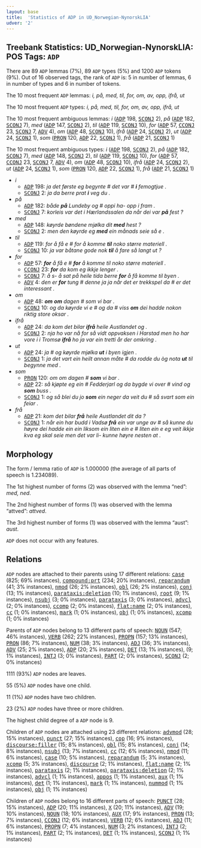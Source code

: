 ```yaml
---
layout: base
title:  'Statistics of ADP in UD_Norwegian-NynorskLIA'
udver: '2'
---
```


## Treebank Statistics: UD_Norwegian-NynorskLIA: POS Tags: `ADP`

There are 89 `ADP` lemmas (7%), 89 `ADP` types (5%) and 1200 `ADP` tokens (9%).
Out of 16 observed tags, the rank of `ADP` is: 5 in number of lemmas, 6 in number of types and 6 in number of tokens.

The 10 most frequent `ADP` lemmas: <em>i, på, med, til, for, om, av, opp, ifrå, ut</em>

The 10 most frequent `ADP` types:  <em>i, på, med, til, for, om, av, opp, ifrå, ut</em>

The 10 most frequent ambiguous lemmas: <em>i</em> (<tt><a href="no_nynorsklia-pos-ADP.html">ADP</a></tt> 198, <tt><a href="no_nynorsklia-pos-SCONJ.html">SCONJ</a></tt> 2), <em>på</em> (<tt><a href="no_nynorsklia-pos-ADP.html">ADP</a></tt> 182, <tt><a href="no_nynorsklia-pos-SCONJ.html">SCONJ</a></tt> 7), <em>med</em> (<tt><a href="no_nynorsklia-pos-ADP.html">ADP</a></tt> 147, <tt><a href="no_nynorsklia-pos-SCONJ.html">SCONJ</a></tt> 2), <em>til</em> (<tt><a href="no_nynorsklia-pos-ADP.html">ADP</a></tt> 119, <tt><a href="no_nynorsklia-pos-SCONJ.html">SCONJ</a></tt> 10), <em>for</em> (<tt><a href="no_nynorsklia-pos-ADP.html">ADP</a></tt> 57, <tt><a href="no_nynorsklia-pos-CCONJ.html">CCONJ</a></tt> 23, <tt><a href="no_nynorsklia-pos-SCONJ.html">SCONJ</a></tt> 7, <tt><a href="no_nynorsklia-pos-ADV.html">ADV</a></tt> 4), <em>om</em> (<tt><a href="no_nynorsklia-pos-ADP.html">ADP</a></tt> 48, <tt><a href="no_nynorsklia-pos-SCONJ.html">SCONJ</a></tt> 10), <em>ifrå</em> (<tt><a href="no_nynorsklia-pos-ADP.html">ADP</a></tt> 24, <tt><a href="no_nynorsklia-pos-SCONJ.html">SCONJ</a></tt> 2), <em>ut</em> (<tt><a href="no_nynorsklia-pos-ADP.html">ADP</a></tt> 24, <tt><a href="no_nynorsklia-pos-SCONJ.html">SCONJ</a></tt> 1), <em>som</em> (<tt><a href="no_nynorsklia-pos-PRON.html">PRON</a></tt> 120, <tt><a href="no_nynorsklia-pos-ADP.html">ADP</a></tt> 22, <tt><a href="no_nynorsklia-pos-SCONJ.html">SCONJ</a></tt> 1), <em>frå</em> (<tt><a href="no_nynorsklia-pos-ADP.html">ADP</a></tt> 21, <tt><a href="no_nynorsklia-pos-SCONJ.html">SCONJ</a></tt> 1)

The 10 most frequent ambiguous types:  <em>i</em> (<tt><a href="no_nynorsklia-pos-ADP.html">ADP</a></tt> 198, <tt><a href="no_nynorsklia-pos-SCONJ.html">SCONJ</a></tt> 2), <em>på</em> (<tt><a href="no_nynorsklia-pos-ADP.html">ADP</a></tt> 182, <tt><a href="no_nynorsklia-pos-SCONJ.html">SCONJ</a></tt> 7), <em>med</em> (<tt><a href="no_nynorsklia-pos-ADP.html">ADP</a></tt> 148, <tt><a href="no_nynorsklia-pos-SCONJ.html">SCONJ</a></tt> 2), <em>til</em> (<tt><a href="no_nynorsklia-pos-ADP.html">ADP</a></tt> 119, <tt><a href="no_nynorsklia-pos-SCONJ.html">SCONJ</a></tt> 10), <em>for</em> (<tt><a href="no_nynorsklia-pos-ADP.html">ADP</a></tt> 57, <tt><a href="no_nynorsklia-pos-CCONJ.html">CCONJ</a></tt> 23, <tt><a href="no_nynorsklia-pos-SCONJ.html">SCONJ</a></tt> 7, <tt><a href="no_nynorsklia-pos-ADV.html">ADV</a></tt> 4), <em>om</em> (<tt><a href="no_nynorsklia-pos-ADP.html">ADP</a></tt> 48, <tt><a href="no_nynorsklia-pos-SCONJ.html">SCONJ</a></tt> 10), <em>ifrå</em> (<tt><a href="no_nynorsklia-pos-ADP.html">ADP</a></tt> 24, <tt><a href="no_nynorsklia-pos-SCONJ.html">SCONJ</a></tt> 2), <em>ut</em> (<tt><a href="no_nynorsklia-pos-ADP.html">ADP</a></tt> 24, <tt><a href="no_nynorsklia-pos-SCONJ.html">SCONJ</a></tt> 1), <em>som</em> (<tt><a href="no_nynorsklia-pos-PRON.html">PRON</a></tt> 120, <tt><a href="no_nynorsklia-pos-ADP.html">ADP</a></tt> 22, <tt><a href="no_nynorsklia-pos-SCONJ.html">SCONJ</a></tt> 1), <em>frå</em> (<tt><a href="no_nynorsklia-pos-ADP.html">ADP</a></tt> 21, <tt><a href="no_nynorsklia-pos-SCONJ.html">SCONJ</a></tt> 1)


* <em>i</em>
  * <tt><a href="no_nynorsklia-pos-ADP.html">ADP</a></tt> 198: <em>ja det første eg begynte # det var # <b>i</b> femogtjue .</em>
  * <tt><a href="no_nynorsklia-pos-SCONJ.html">SCONJ</a></tt> 2: <em>ja da berre prat <b>i</b> veg du .</em>
* <em>på</em>
  * <tt><a href="no_nynorsklia-pos-ADP.html">ADP</a></tt> 182: <em>både <b>på</b> Lundeby og # oppi ha- opp i fram .</em>
  * <tt><a href="no_nynorsklia-pos-SCONJ.html">SCONJ</a></tt> 7: <em>korleis var det i Hærlandssalen da når dei var <b>på</b> fest ?</em>
* <em>med</em>
  * <tt><a href="no_nynorsklia-pos-ADP.html">ADP</a></tt> 148: <em>køyrde bøndene mjølka dit <b>med</b> hest ?</em>
  * <tt><a href="no_nynorsklia-pos-SCONJ.html">SCONJ</a></tt> 2: <em>men den køyrde eg <b>med</b> ein månads seie så e .</em>
* <em>til</em>
  * <tt><a href="no_nynorsklia-pos-ADP.html">ADP</a></tt> 119: <em>for å få e # for å komme <b>til</b> noko større materiell .</em>
  * <tt><a href="no_nynorsklia-pos-SCONJ.html">SCONJ</a></tt> 10: <em>ja var båtane gode nok <b>til</b> å fare så langt ut ?</em>
* <em>for</em>
  * <tt><a href="no_nynorsklia-pos-ADP.html">ADP</a></tt> 57: <em><b>for</b> å få e # <b>for</b> å komme til noko større materiell .</em>
  * <tt><a href="no_nynorsklia-pos-CCONJ.html">CCONJ</a></tt> 23: <em><b>for</b> da kom eg ikkje lenger .</em>
  * <tt><a href="no_nynorsklia-pos-SCONJ.html">SCONJ</a></tt> 7: <em>å s- å sat på heile tida berre <b>for</b> å få komme til byen .</em>
  * <tt><a href="no_nynorsklia-pos-ADV.html">ADV</a></tt> 4: <em>den er <b>for</b> tung # denne ja ja når det er trekkspel da # er det interessant .</em>
* <em>om</em>
  * <tt><a href="no_nynorsklia-pos-ADP.html">ADP</a></tt> 48: <em><b>om</b> <b>om</b> dagen # som vi bar .</em>
  * <tt><a href="no_nynorsklia-pos-SCONJ.html">SCONJ</a></tt> 10: <em>og da køyrde vi e # og da # viss <b>om</b> dei hadde nokon riktig store oksar .</em>
* <em>ifrå</em>
  * <tt><a href="no_nynorsklia-pos-ADP.html">ADP</a></tt> 24: <em>da kom det bilar <b>ifrå</b> heile Austlandet og .</em>
  * <tt><a href="no_nynorsklia-pos-SCONJ.html">SCONJ</a></tt> 2: <em>nja ho var nå for så vidt oppvaksen i Harstad men ho har vore i i Tromsø <b>ifrå</b> ho ja var ein tretti år der omkring .</em>
* <em>ut</em>
  * <tt><a href="no_nynorsklia-pos-ADP.html">ADP</a></tt> 24: <em>ja # og køyrde mjølka <b>ut</b> i byen igjen .</em>
  * <tt><a href="no_nynorsklia-pos-SCONJ.html">SCONJ</a></tt> 1: <em>ja det vart ein heilt annan måte # da rodde du òg nota <b>ut</b> til begynne med .</em>
* <em>som</em>
  * <tt><a href="no_nynorsklia-pos-PRON.html">PRON</a></tt> 120: <em>om om dagen # <b>som</b> vi bar .</em>
  * <tt><a href="no_nynorsklia-pos-ADP.html">ADP</a></tt> 22: <em>så kjøpte eg ein # Fedderjarl og da bygde vi over # vind og <b>som</b> buss .</em>
  * <tt><a href="no_nynorsklia-pos-SCONJ.html">SCONJ</a></tt> 1: <em>og så blei du jo <b>som</b> ein neger da veit du # så svart som ein feiar .</em>
* <em>frå</em>
  * <tt><a href="no_nynorsklia-pos-ADP.html">ADP</a></tt> 21: <em>kom det bilar <b>frå</b> heile Austlandet dit da ?</em>
  * <tt><a href="no_nynorsklia-pos-SCONJ.html">SCONJ</a></tt> 1: <em>når ein har budd i Vadsø <b>frå</b> ein var unge av # så kunne du høyre dei hadde ein ein liksom ein liten ein e # liten ein e eg veit ikkje kva eg skal seie men det var li- kunne høyre nesten at .</em>

## Morphology

The form / lemma ratio of `ADP` is 1.000000 (the average of all parts of speech is 1.234089).

The 1st highest number of forms (2) was observed with the lemma “ned”: <em>med, ned</em>.

The 2nd highest number of forms (1) was observed with the lemma “attved”: <em>attved</em>.

The 3rd highest number of forms (1) was observed with the lemma “aust”: <em>aust</em>.

`ADP` does not occur with any features.


## Relations

`ADP` nodes are attached to their parents using 17 different relations: <tt><a href="no_nynorsklia-dep-case.html">case</a></tt> (825; 69% instances), <tt><a href="no_nynorsklia-dep-compound-prt.html">compound:prt</a></tt> (234; 20% instances), <tt><a href="no_nynorsklia-dep-reparandum.html">reparandum</a></tt> (41; 3% instances), <tt><a href="no_nynorsklia-dep-nmod.html">nmod</a></tt> (26; 2% instances), <tt><a href="no_nynorsklia-dep-obl.html">obl</a></tt> (26; 2% instances), <tt><a href="no_nynorsklia-dep-conj.html">conj</a></tt> (13; 1% instances), <tt><a href="no_nynorsklia-dep-parataxis-deletion.html">parataxis:deletion</a></tt> (10; 1% instances), <tt><a href="no_nynorsklia-dep-root.html">root</a></tt> (9; 1% instances), <tt><a href="no_nynorsklia-dep-nsubj.html">nsubj</a></tt> (3; 0% instances), <tt><a href="no_nynorsklia-dep-parataxis.html">parataxis</a></tt> (3; 0% instances), <tt><a href="no_nynorsklia-dep-advcl.html">advcl</a></tt> (2; 0% instances), <tt><a href="no_nynorsklia-dep-ccomp.html">ccomp</a></tt> (2; 0% instances), <tt><a href="no_nynorsklia-dep-flat-name.html">flat:name</a></tt> (2; 0% instances), <tt><a href="no_nynorsklia-dep-cc.html">cc</a></tt> (1; 0% instances), <tt><a href="no_nynorsklia-dep-mark.html">mark</a></tt> (1; 0% instances), <tt><a href="no_nynorsklia-dep-obj.html">obj</a></tt> (1; 0% instances), <tt><a href="no_nynorsklia-dep-xcomp.html">xcomp</a></tt> (1; 0% instances)

Parents of `ADP` nodes belong to 13 different parts of speech: <tt><a href="no_nynorsklia-pos-NOUN.html">NOUN</a></tt> (547; 46% instances), <tt><a href="no_nynorsklia-pos-VERB.html">VERB</a></tt> (262; 22% instances), <tt><a href="no_nynorsklia-pos-PROPN.html">PROPN</a></tt> (157; 13% instances), <tt><a href="no_nynorsklia-pos-PRON.html">PRON</a></tt> (86; 7% instances), <tt><a href="no_nynorsklia-pos-NUM.html">NUM</a></tt> (38; 3% instances), <tt><a href="no_nynorsklia-pos-ADJ.html">ADJ</a></tt> (36; 3% instances), <tt><a href="no_nynorsklia-pos-ADV.html">ADV</a></tt> (25; 2% instances), <tt><a href="no_nynorsklia-pos-ADP.html">ADP</a></tt> (20; 2% instances), <tt><a href="no_nynorsklia-pos-DET.html">DET</a></tt> (13; 1% instances),  (9; 1% instances), <tt><a href="no_nynorsklia-pos-INTJ.html">INTJ</a></tt> (3; 0% instances), <tt><a href="no_nynorsklia-pos-PART.html">PART</a></tt> (2; 0% instances), <tt><a href="no_nynorsklia-pos-SCONJ.html">SCONJ</a></tt> (2; 0% instances)

1111 (93%) `ADP` nodes are leaves.

55 (5%) `ADP` nodes have one child.

11 (1%) `ADP` nodes have two children.

23 (2%) `ADP` nodes have three or more children.

The highest child degree of a `ADP` node is 9.

Children of `ADP` nodes are attached using 23 different relations: <tt><a href="no_nynorsklia-dep-advmod.html">advmod</a></tt> (28; 15% instances), <tt><a href="no_nynorsklia-dep-punct.html">punct</a></tt> (27; 15% instances), <tt><a href="no_nynorsklia-dep-cop.html">cop</a></tt> (16; 9% instances), <tt><a href="no_nynorsklia-dep-discourse-filler.html">discourse:filler</a></tt> (15; 8% instances), <tt><a href="no_nynorsklia-dep-obl.html">obl</a></tt> (15; 8% instances), <tt><a href="no_nynorsklia-dep-conj.html">conj</a></tt> (14; 8% instances), <tt><a href="no_nynorsklia-dep-nsubj.html">nsubj</a></tt> (13; 7% instances), <tt><a href="no_nynorsklia-dep-cc.html">cc</a></tt> (12; 6% instances), <tt><a href="no_nynorsklia-dep-nmod.html">nmod</a></tt> (11; 6% instances), <tt><a href="no_nynorsklia-dep-case.html">case</a></tt> (10; 5% instances), <tt><a href="no_nynorsklia-dep-reparandum.html">reparandum</a></tt> (5; 3% instances), <tt><a href="no_nynorsklia-dep-xcomp.html">xcomp</a></tt> (5; 3% instances), <tt><a href="no_nynorsklia-dep-discourse.html">discourse</a></tt> (2; 1% instances), <tt><a href="no_nynorsklia-dep-flat-name.html">flat:name</a></tt> (2; 1% instances), <tt><a href="no_nynorsklia-dep-parataxis.html">parataxis</a></tt> (2; 1% instances), <tt><a href="no_nynorsklia-dep-parataxis-deletion.html">parataxis:deletion</a></tt> (2; 1% instances), <tt><a href="no_nynorsklia-dep-advcl.html">advcl</a></tt> (1; 1% instances), <tt><a href="no_nynorsklia-dep-appos.html">appos</a></tt> (1; 1% instances), <tt><a href="no_nynorsklia-dep-aux.html">aux</a></tt> (1; 1% instances), <tt><a href="no_nynorsklia-dep-det.html">det</a></tt> (1; 1% instances), <tt><a href="no_nynorsklia-dep-mark.html">mark</a></tt> (1; 1% instances), <tt><a href="no_nynorsklia-dep-nummod.html">nummod</a></tt> (1; 1% instances), <tt><a href="no_nynorsklia-dep-obj.html">obj</a></tt> (1; 1% instances)

Children of `ADP` nodes belong to 16 different parts of speech: <tt><a href="no_nynorsklia-pos-PUNCT.html">PUNCT</a></tt> (28; 15% instances), <tt><a href="no_nynorsklia-pos-ADP.html">ADP</a></tt> (20; 11% instances), <tt><a href="no_nynorsklia-pos-X.html">X</a></tt> (20; 11% instances), <tt><a href="no_nynorsklia-pos-ADV.html">ADV</a></tt> (19; 10% instances), <tt><a href="no_nynorsklia-pos-NOUN.html">NOUN</a></tt> (18; 10% instances), <tt><a href="no_nynorsklia-pos-AUX.html">AUX</a></tt> (17; 9% instances), <tt><a href="no_nynorsklia-pos-PRON.html">PRON</a></tt> (13; 7% instances), <tt><a href="no_nynorsklia-pos-CCONJ.html">CCONJ</a></tt> (12; 6% instances), <tt><a href="no_nynorsklia-pos-VERB.html">VERB</a></tt> (12; 6% instances), <tt><a href="no_nynorsklia-pos-ADJ.html">ADJ</a></tt> (11; 6% instances), <tt><a href="no_nynorsklia-pos-PROPN.html">PROPN</a></tt> (7; 4% instances), <tt><a href="no_nynorsklia-pos-NUM.html">NUM</a></tt> (3; 2% instances), <tt><a href="no_nynorsklia-pos-INTJ.html">INTJ</a></tt> (2; 1% instances), <tt><a href="no_nynorsklia-pos-PART.html">PART</a></tt> (2; 1% instances), <tt><a href="no_nynorsklia-pos-DET.html">DET</a></tt> (1; 1% instances), <tt><a href="no_nynorsklia-pos-SCONJ.html">SCONJ</a></tt> (1; 1% instances)

